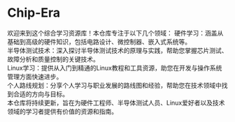 # Chip-Era
欢迎来到这个综合学习资源库！本仓库专注于以下几个领域： 
硬件学习：涵盖从基础到高级的硬件知识，包括电路设计、微控制器、嵌入式系统等。  
半导体测试技术：深入探讨半导体测试技术的原理与实践，帮助您掌握芯片测试、故障分析和质量控制的关键技术。  
Linux学习：提供从入门到精通的Linux教程和工具资源，助您在开发与操作系统管理方面快速进步。  
个人路线规划：分享个人学习与职业发展的路线图和经验，帮助您在技术领域中找到合适的方向与目标。  
本仓库将持续更新，旨在为硬件工程师、半导体测试人员、Linux爱好者以及技术领域的学习者提供有价值的资源和指南。
